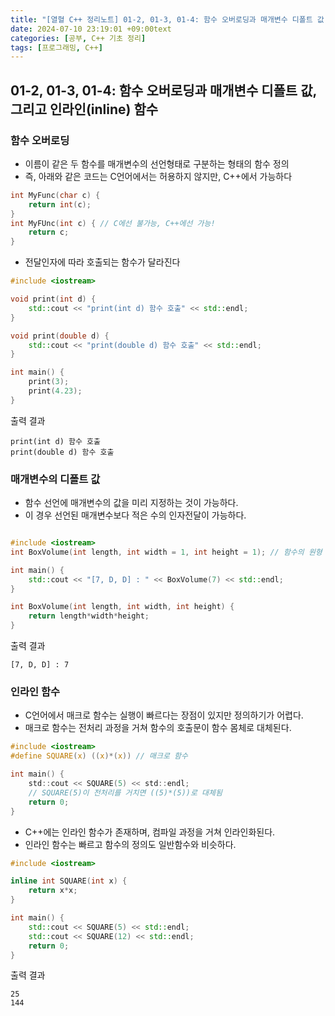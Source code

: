 ```yaml
---
title: "[열혈 C++ 정리노트] 01-2, 01-3, 01-4: 함수 오버로딩과 매개변수 디폴트 값, 그리고 인라인(inline) 함수"
date: 2024-07-10 23:19:01 +09:00text
categories: [공부, C++ 기초 정리]
tags: [프로그래밍, C++]
---
```


## **01-2, 01-3, 01-4: 함수 오버로딩과 매개변수 디폴트 값, 그리고 인라인(inline) 함수**

### 함수 오버로딩
- 이름이 같은 두 함수를 매개변수의 선언형태로 구분하는 형태의 함수 정의
- 즉, 아래와 같은 코드는 C언어에서는 허용하지 않지만, C++에서 가능하다
~~~ Cpp
int MyFunc(char c) {
    return int(c);
}
int MyFUnc(int c) { // C에선 불가능, C++에선 가능!
    return c;
}

~~~

- 전달인자에 따라 호출되는 함수가 달라진다

~~~ Cpp
#include <iostream>

void print(int d) {
    std::cout << "print(int d) 함수 호출" << std::endl;
}

void print(double d) {
    std::cout << "print(double d) 함수 호출" << std::endl;
}

int main() {
    print(3);
    print(4.23);
}
~~~
출력 결과
~~~
print(int d) 함수 호출
print(double d) 함수 호출
~~~


### 매개변수의 디폴트 값
- 함수 선언에 매개변수의 값을 미리 지정하는 것이 가능하다.
- 이 경우 선언된 매개변수보다 적은 수의 인자전달이 가능하다.

~~~ Cpp

#include <iostream>
int BoxVolume(int length, int width = 1, int height = 1); // 함수의 원형 선언에 디폴트 값 지정

int main() {
    std::cout << "[7, D, D] : " << BoxVolume(7) << std::endl;
}

int BoxVolume(int length, int width, int height) {
    return length*width*height;
}

~~~
출력 결과
~~~
[7, D, D] : 7
~~~


### 인라인 함수

- C언어에서 매크로 함수는 실행이 빠르다는 장점이 있지만 정의하기가 어렵다.
- 매크로 함수는 전처리 과정을 거쳐 함수의 호출문이 함수 몸체로 대체된다.

~~~ C
#include <iostream>
#define SQUARE(x) ((x)*(x)) // 매크로 함수

int main() {
    std::cout << SQUARE(5) << std::endl;
    // SQUARE(5)이 전처리를 거치면 ((5)*(5))로 대체됨
    return 0;
}

~~~

- C++에는 인라인 함수가 존재하며, 컴파일 과정을 거쳐 인라인화된다.
- 인라인 함수는 빠르고 함수의 정의도 일반함수와 비슷하다.

~~~ Cpp
#include <iostream>

inline int SQUARE(int x) {
    return x*x;
}

int main() {
    std::cout << SQUARE(5) << std::endl;
    std::cout << SQUARE(12) << std::endl;
    return 0;
}
~~~
출력 결과 
~~~
25
144
~~~
